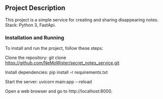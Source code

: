 
## Project Description
This project is a simple service for creating and sharing disappearing notes. Stack: Python 3, FastApi.

### Installation and Running
To install and run the project, follow these steps:

Clone the repository:
git clone https://github.com/NeMoWister/secret_notes_service.git

Install dependencies:
pip install -r requirements.txt

Start the server:
uvicorn main:app --reload

Open a web browser and go to http://localhost:8000.
